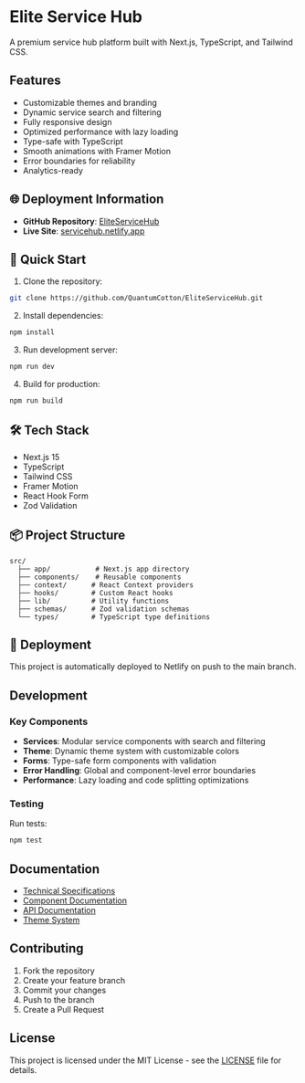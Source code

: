 # Elite Service Hub

A premium service hub platform built with Next.js, TypeScript, and Tailwind CSS.

## Features

- Customizable themes and branding
- Dynamic service search and filtering
- Fully responsive design
- Optimized performance with lazy loading
- Type-safe with TypeScript
- Smooth animations with Framer Motion
- Error boundaries for reliability
- Analytics-ready

## 🌐 Deployment Information
- **GitHub Repository**: [EliteServiceHub](https://github.com/QuantumCotton/EliteServiceHub.git)
- **Live Site**: [servicehub.netlify.app](https://servicehub.netlify.app/)

## 🚀 Quick Start

1. Clone the repository:
```bash
git clone https://github.com/QuantumCotton/EliteServiceHub.git
```

2. Install dependencies:
```bash
npm install
```

3. Run development server:
```bash
npm run dev
```

4. Build for production:
```bash
npm run build
```

## 🛠️ Tech Stack
- Next.js 15
- TypeScript
- Tailwind CSS
- Framer Motion
- React Hook Form
- Zod Validation

## 📦 Project Structure
```
src/
  ├── app/           # Next.js app directory
  ├── components/    # Reusable components
  ├── context/      # React Context providers
  ├── hooks/        # Custom React hooks
  ├── lib/          # Utility functions
  ├── schemas/      # Zod validation schemas
  └── types/        # TypeScript type definitions
```

## 🔄 Deployment
This project is automatically deployed to Netlify on push to the main branch.

## Development

### Key Components

- **Services**: Modular service components with search and filtering
- **Theme**: Dynamic theme system with customizable colors
- **Forms**: Type-safe form components with validation
- **Error Handling**: Global and component-level error boundaries
- **Performance**: Lazy loading and code splitting optimizations

### Testing

Run tests:
```bash
npm test
```

## Documentation

- [Technical Specifications](./technical_specs.md)
- [Component Documentation](./docs/components.md)
- [API Documentation](./docs/api.md)
- [Theme System](./docs/theme.md)

## Contributing

1. Fork the repository
2. Create your feature branch
3. Commit your changes
4. Push to the branch
5. Create a Pull Request

## License

This project is licensed under the MIT License - see the [LICENSE](LICENSE) file for details.
